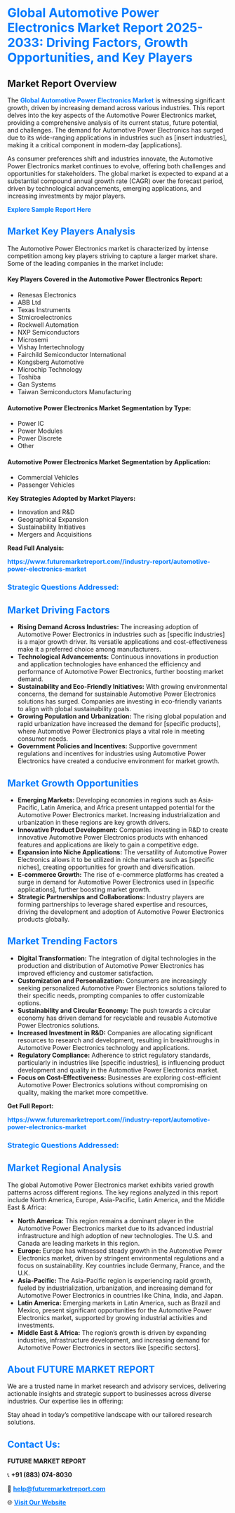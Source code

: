 <h1 style="color: #007BFF;">Global Automotive Power Electronics Market Report 2025-2033: Driving Factors, Growth Opportunities, and Key Players</h1>

<section id="overview">
<h2>Market Report Overview</h2>
<p>The <a href="https://www.futuremarketreport.com//industry-report/automotive-power-electronics-market" style="color: #007BFF; text-decoration: none;"><strong>Global Automotive Power Electronics Market</strong></a> is witnessing significant growth, driven by increasing demand across various industries. This report delves into the key aspects of the Automotive Power Electronics market, providing a comprehensive analysis of its current status, future potential, and challenges. The demand for Automotive Power Electronics has surged due to its wide-ranging applications in industries such as [insert industries], making it a critical component in modern-day [applications].</p>
<p>As consumer preferences shift and industries innovate, the Automotive Power Electronics market continues to evolve, offering both challenges and opportunities for stakeholders. The global market is expected to expand at a substantial compound annual growth rate (CAGR) over the forecast period, driven by technological advancements, emerging applications, and increasing investments by major players.</p>
</section>

<section id="overview">
<p><a href="https://www.futuremarketreport.com//request-sample/reportId=90836" style="color: #007BFF; text-decoration: none;"><strong>Explore Sample Report Here</strong></a></p>
</section>

<section id="key-players">
<h2 style="color: #007BFF;">Market Key Players Analysis</h2>
<p>The Automotive Power Electronics market is characterized by intense competition among key players striving to capture a larger market share. Some of the leading companies in the market include:</p>
<h4>Key Players Covered in the Automotive Power Electronics Report:</h4>
<ul><li>Renesas Electronics</li><li>ABB Ltd</li><li>Texas Instruments</li><li>Stmicroelectronics</li><li>Rockwell Automation</li><li>NXP Semiconductors</li><li>Microsemi</li><li>Vishay Intertechnology</li><li>Fairchild Semiconductor International</li><li>Kongsberg Automotive</li><li>Microchip Technology</li><li>Toshiba</li><li>Gan Systems</li><li>Taiwan Semiconductors Manufacturing</li></ul>
<h4>Automotive Power Electronics Market Segmentation by Type:</h4>
<ul><li>Power IC</li><li>Power Modules</li><li>Power Discrete</li><li>Other</li></ul>

<h4>Automotive Power Electronics Market Segmentation by Application:</h4>
<ul><li>Commercial Vehicles</li><li>Passenger Vehicles</li></ul>
<p><strong>Key Strategies Adopted by Market Players:</strong></p>
<ul>
<li>Innovation and R&D</li>
<li>Geographical Expansion</li>
<li>Sustainability Initiatives</li>
<li>Mergers and Acquisitions</li>
</ul>
</section>

<section>
<p><strong>Read Full Analysis: </strong></p><a href="https://www.futuremarketreport.com//industry-report/automotive-power-electronics-market" style="color: #007BFF; text-decoration: none;"><strong>https://www.futuremarketreport.com//industry-report/automotive-power-electronics-market</strong></a>
<h3 style="color: #007BFF;">Strategic Questions Addressed:</h3>
</section>

<section id="driving-factors">
<h2 style="color: #007BFF;">Market Driving Factors</h2>
<ul>
<li><strong>Rising Demand Across Industries:</strong> The increasing adoption of Automotive Power Electronics in industries such as [specific industries] is a major growth driver. Its versatile applications and cost-effectiveness make it a preferred choice among manufacturers.</li>
<li><strong>Technological Advancements:</strong> Continuous innovations in production and application technologies have enhanced the efficiency and performance of Automotive Power Electronics, further boosting market demand.</li>
<li><strong>Sustainability and Eco-Friendly Initiatives:</strong> With growing environmental concerns, the demand for sustainable Automotive Power Electronics solutions has surged. Companies are investing in eco-friendly variants to align with global sustainability goals.</li>
<li><strong>Growing Population and Urbanization:</strong> The rising global population and rapid urbanization have increased the demand for [specific products], where Automotive Power Electronics plays a vital role in meeting consumer needs.</li>
<li><strong>Government Policies and Incentives:</strong> Supportive government regulations and incentives for industries using Automotive Power Electronics have created a conducive environment for market growth.</li>
</ul>
</section>

<section id="growth-opportunities">
<h2 style="color: #007BFF;">Market Growth Opportunities</h2>
<ul>
<li><strong>Emerging Markets:</strong> Developing economies in regions such as Asia-Pacific, Latin America, and Africa present untapped potential for the Automotive Power Electronics market. Increasing industrialization and urbanization in these regions are key growth drivers.</li>
<li><strong>Innovative Product Development:</strong> Companies investing in R&D to create innovative Automotive Power Electronics products with enhanced features and applications are likely to gain a competitive edge.</li>
<li><strong>Expansion into Niche Applications:</strong> The versatility of Automotive Power Electronics allows it to be utilized in niche markets such as [specific niches], creating opportunities for growth and diversification.</li>
<li><strong>E-commerce Growth:</strong> The rise of e-commerce platforms has created a surge in demand for Automotive Power Electronics used in [specific applications], further boosting market growth.</li>
<li><strong>Strategic Partnerships and Collaborations:</strong> Industry players are forming partnerships to leverage shared expertise and resources, driving the development and adoption of Automotive Power Electronics products globally.</li>
</ul>
</section>

<section id="trending-factors">
<h2 style="color: #007BFF;">Market Trending Factors</h2>
<ul>
<li><strong>Digital Transformation:</strong> The integration of digital technologies in the production and distribution of Automotive Power Electronics has improved efficiency and customer satisfaction.</li>
<li><strong>Customization and Personalization:</strong> Consumers are increasingly seeking personalized Automotive Power Electronics solutions tailored to their specific needs, prompting companies to offer customizable options.</li>
<li><strong>Sustainability and Circular Economy:</strong> The push towards a circular economy has driven demand for recyclable and reusable Automotive Power Electronics solutions.</li>
<li><strong>Increased Investment in R&D:</strong> Companies are allocating significant resources to research and development, resulting in breakthroughs in Automotive Power Electronics technology and applications.</li>
<li><strong>Regulatory Compliance:</strong> Adherence to strict regulatory standards, particularly in industries like [specific industries], is influencing product development and quality in the Automotive Power Electronics market.</li>
<li><strong>Focus on Cost-Effectiveness:</strong> Businesses are exploring cost-efficient Automotive Power Electronics solutions without compromising on quality, making the market more competitive.</li>
</ul>
</section>

<section>
<p><strong>Get Full Report: </strong></p><a href="https://www.futuremarketreport.com//industry-report/automotive-power-electronics-market" style="color: #007BFF; text-decoration: none;"><strong>https://www.futuremarketreport.com//industry-report/automotive-power-electronics-market</strong></a>
<h3 style="color: #007BFF;">Strategic Questions Addressed:</h3>
</section>


<section id="regional-analysis">
<h2 style="color: #007BFF;">Market Regional Analysis</h2>
<p>The global Automotive Power Electronics market exhibits varied growth patterns across different regions. The key regions analyzed in this report include North America, Europe, Asia-Pacific, Latin America, and the Middle East & Africa:</p>
<ul>
<li><strong>North America:</strong> This region remains a dominant player in the Automotive Power Electronics market due to its advanced industrial infrastructure and high adoption of new technologies. The U.S. and Canada are leading markets in this region.</li>
<li><strong>Europe:</strong> Europe has witnessed steady growth in the Automotive Power Electronics market, driven by stringent environmental regulations and a focus on sustainability. Key countries include Germany, France, and the U.K.</li>
<li><strong>Asia-Pacific:</strong> The Asia-Pacific region is experiencing rapid growth, fueled by industrialization, urbanization, and increasing demand for Automotive Power Electronics in countries like China, India, and Japan.</li>
<li><strong>Latin America:</strong> Emerging markets in Latin America, such as Brazil and Mexico, present significant opportunities for the Automotive Power Electronics market, supported by growing industrial activities and investments.</li>
<li><strong>Middle East & Africa:</strong> The region’s growth is driven by expanding industries, infrastructure development, and increasing demand for Automotive Power Electronics in sectors like [specific sectors].</li>
</ul>
</section>

<footer>
<h2 style="color: #007BFF;">About FUTURE MARKET REPORT</h2>
<p>We are a trusted name in market research and advisory services, delivering actionable insights and strategic support to businesses across diverse industries. Our expertise lies in offering:</p>

<p>Stay ahead in today’s competitive landscape with our tailored research solutions.</p>

<h2 style="color: #007BFF;">Contact Us:</h2>
<p><strong>FUTURE MARKET REPORT</strong></p>
<p>📞 <strong>+91 (883) 074-8030</strong></p>
<p>📧 <strong><a href="mailto:help@futuremarketreport.com" style="color: #007BFF;">help@futuremarketreport.com</a></strong></p>
<p>🌐 <strong><a href="https://www.futuremarketreport.com/" style="color: #007BFF;">Visit Our Website</a></strong></p>
</footer>